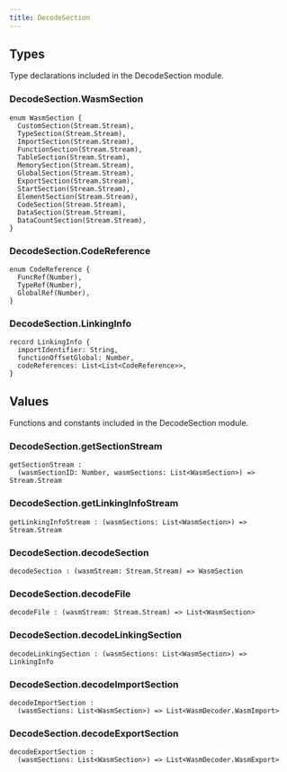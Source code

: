 ```yaml
---
title: DecodeSection
---
```


## Types

Type declarations included in the DecodeSection module.

### DecodeSection.**WasmSection**

```grain
enum WasmSection {
  CustomSection(Stream.Stream),
  TypeSection(Stream.Stream),
  ImportSection(Stream.Stream),
  FunctionSection(Stream.Stream),
  TableSection(Stream.Stream),
  MemorySection(Stream.Stream),
  GlobalSection(Stream.Stream),
  ExportSection(Stream.Stream),
  StartSection(Stream.Stream),
  ElementSection(Stream.Stream),
  CodeSection(Stream.Stream),
  DataSection(Stream.Stream),
  DataCountSection(Stream.Stream),
}
```

### DecodeSection.**CodeReference**

```grain
enum CodeReference {
  FuncRef(Number),
  TypeRef(Number),
  GlobalRef(Number),
}
```

### DecodeSection.**LinkingInfo**

```grain
record LinkingInfo {
  importIdentifier: String,
  functionOffsetGlobal: Number,
  codeReferences: List<List<CodeReference>>,
}
```

## Values

Functions and constants included in the DecodeSection module.

### DecodeSection.**getSectionStream**

```grain
getSectionStream :
  (wasmSectionID: Number, wasmSections: List<WasmSection>) => Stream.Stream
```

### DecodeSection.**getLinkingInfoStream**

```grain
getLinkingInfoStream : (wasmSections: List<WasmSection>) => Stream.Stream
```

### DecodeSection.**decodeSection**

```grain
decodeSection : (wasmStream: Stream.Stream) => WasmSection
```

### DecodeSection.**decodeFile**

```grain
decodeFile : (wasmStream: Stream.Stream) => List<WasmSection>
```

### DecodeSection.**decodeLinkingSection**

```grain
decodeLinkingSection : (wasmSections: List<WasmSection>) => LinkingInfo
```

### DecodeSection.**decodeImportSection**

```grain
decodeImportSection :
  (wasmSections: List<WasmSection>) => List<WasmDecoder.WasmImport>
```

### DecodeSection.**decodeExportSection**

```grain
decodeExportSection :
  (wasmSections: List<WasmSection>) => List<WasmDecoder.WasmExport>
```

